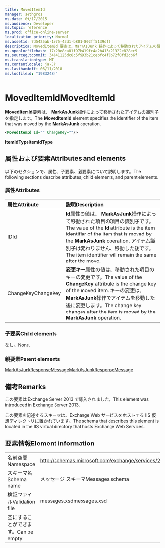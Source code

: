 ```yaml
---
title: MovedItemId
manager: sethgros
ms.date: 09/17/2015
ms.audience: Developer
ms.topic: reference
ms.prod: office-online-server
localization_priority: Normal
ms.assetid: 7d5425ab-1e75-43d1-b801-802ff5139df6
description: MovedItemId 要素は、MarkAsJunk 操作によって移動されたアイテムの識別子を指定します。
ms.openlocfilehash: 17e20e8ca81f97b419fc4a2b413e21322e828ec9
ms.sourcegitcommit: 34041125dc8c5f993b21cebfc4f8b72f0fd2cb6f
ms.translationtype: MT
ms.contentlocale: ja-JP
ms.lasthandoff: 06/11/2018
ms.locfileid: "19832484"
---
```

# <a name="moveditemid"></a><span data-ttu-id="ab539-103">MovedItemId</span><span class="sxs-lookup"><span data-stu-id="ab539-103">MovedItemId</span></span>

<span data-ttu-id="ab539-104">**MovedItemId**要素は、 **MarkAsJunk**操作によって移動されたアイテムの識別子を指定します。</span><span class="sxs-lookup"><span data-stu-id="ab539-104">The **MovedItemId** element specifies the identifier of the item that was moved by the **MarkAsJunk** operation.</span></span> 
  
```XML
<MovedItemId Id="" ChangeKey=""/>
```

 <span data-ttu-id="ab539-105">**ItemIdType**</span><span class="sxs-lookup"><span data-stu-id="ab539-105">**ItemIdType**</span></span>
## <a name="attributes-and-elements"></a><span data-ttu-id="ab539-106">属性および要素</span><span class="sxs-lookup"><span data-stu-id="ab539-106">Attributes and elements</span></span>

<span data-ttu-id="ab539-107">以下のセクションで、属性、子要素、親要素について説明します。</span><span class="sxs-lookup"><span data-stu-id="ab539-107">The following sections describe attributes, child elements, and parent elements.</span></span>
  
### <a name="attributes"></a><span data-ttu-id="ab539-108">属性</span><span class="sxs-lookup"><span data-stu-id="ab539-108">Attributes</span></span>

|<span data-ttu-id="ab539-109">**属性**</span><span class="sxs-lookup"><span data-stu-id="ab539-109">**Attribute**</span></span>|<span data-ttu-id="ab539-110">**説明**</span><span class="sxs-lookup"><span data-stu-id="ab539-110">**Description**</span></span>|
|:-----|:-----|
|<span data-ttu-id="ab539-111">ID</span><span class="sxs-lookup"><span data-stu-id="ab539-111">Id</span></span>  <br/> |<span data-ttu-id="ab539-112">**Id**属性の値は、 **MarkAsJunk**操作によって移動された項目の項目の識別子です。</span><span class="sxs-lookup"><span data-stu-id="ab539-112">The value of the **Id** attribute is the item identifier of the item that is moved by the **MarkAsJunk** operation.</span></span> <span data-ttu-id="ab539-113">アイテム識別子は変わりません、移動した後です。</span><span class="sxs-lookup"><span data-stu-id="ab539-113">The item identifier will remain the same after the move.</span></span>  <br/> |
|<span data-ttu-id="ab539-114">ChangeKey</span><span class="sxs-lookup"><span data-stu-id="ab539-114">ChangeKey</span></span>  <br/> |<span data-ttu-id="ab539-115">**変更キー**属性の値は、移動された項目のキーの変更です。</span><span class="sxs-lookup"><span data-stu-id="ab539-115">The value of the **ChangeKey** attribute is the change key of the moved item.</span></span> <span data-ttu-id="ab539-116">キーの変更は、 **MarkAsJunk**操作でアイテムを移動した後に変更します。</span><span class="sxs-lookup"><span data-stu-id="ab539-116">The change key changes after the item is moved by the **MarkAsJunk** operation.</span></span>  <br/> |
   
### <a name="child-elements"></a><span data-ttu-id="ab539-117">子要素</span><span class="sxs-lookup"><span data-stu-id="ab539-117">Child elements</span></span>

<span data-ttu-id="ab539-118">なし。</span><span class="sxs-lookup"><span data-stu-id="ab539-118">None.</span></span>
  
### <a name="parent-elements"></a><span data-ttu-id="ab539-119">親要素</span><span class="sxs-lookup"><span data-stu-id="ab539-119">Parent elements</span></span>

[<span data-ttu-id="ab539-120">MarkAsJunkResponseMessage</span><span class="sxs-lookup"><span data-stu-id="ab539-120">MarkAsJunkResponseMessage</span></span>](markasjunkresponsemessage.md)
  
## <a name="remarks"></a><span data-ttu-id="ab539-121">備考</span><span class="sxs-lookup"><span data-stu-id="ab539-121">Remarks</span></span>

<span data-ttu-id="ab539-122">この要素は Exchange Server 2013 で導入されました。</span><span class="sxs-lookup"><span data-stu-id="ab539-122">This element was introduced in Exchange Server 2013.</span></span>
  
<span data-ttu-id="ab539-123">この要素を記述するスキーマは、Exchange Web サービスをホストする IIS 仮想ディレクトリに置かれています。</span><span class="sxs-lookup"><span data-stu-id="ab539-123">The schema that describes this element is located in the IIS virtual directory that hosts Exchange Web Services.</span></span>
  
## <a name="element-information"></a><span data-ttu-id="ab539-124">要素情報</span><span class="sxs-lookup"><span data-stu-id="ab539-124">Element information</span></span>

|||
|:-----|:-----|
|<span data-ttu-id="ab539-125">名前空間</span><span class="sxs-lookup"><span data-stu-id="ab539-125">Namespace</span></span>  <br/> |http://schemas.microsoft.com/exchange/services/2006/messages  <br/> |
|<span data-ttu-id="ab539-126">スキーマ名</span><span class="sxs-lookup"><span data-stu-id="ab539-126">Schema name</span></span>  <br/> |<span data-ttu-id="ab539-127">メッセージ スキーマ</span><span class="sxs-lookup"><span data-stu-id="ab539-127">Messages schema</span></span>  <br/> |
|<span data-ttu-id="ab539-128">検証ファイル</span><span class="sxs-lookup"><span data-stu-id="ab539-128">Validation file</span></span>  <br/> |<span data-ttu-id="ab539-129">messages.xsd</span><span class="sxs-lookup"><span data-stu-id="ab539-129">messages.xsd</span></span>  <br/> |
|<span data-ttu-id="ab539-130">空にすることができます。</span><span class="sxs-lookup"><span data-stu-id="ab539-130">Can be empty</span></span>  <br/> ||
   

